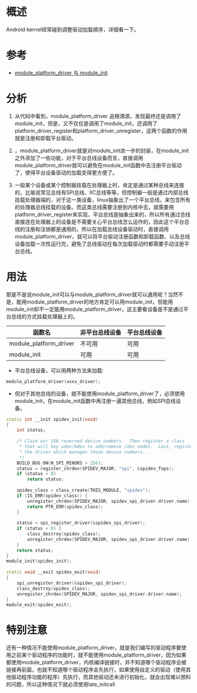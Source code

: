 # 概述

Android kernel经常碰到调整驱动加载顺序，详细看一下。

# 参考

* [module_platform_driver 与 module_init](https://blog.csdn.net/m0_37765662/article/details/106490792)

# 分析

1. 从代码中看到，module_platform_driver 追根溯源，发现最终还是调用了module_init，但是，又不仅仅是调用了module_init，还调用了platform_driver_register和platform_driver_unregister，这两个函数的作用就是注册和卸载平台驱动。

2. ，module_platform_driver就是对module_init进一步的封装，在module_init之外添加了一些功能，对于平台总线设备而言，直接调用module_platform_driver就可以避免在module_init函数中去注册平台驱动了，使得平台设备驱动的加载变得更方便了。

3. 一般某个设备或某个控制器挂载在处理器上时，肯定是通过某种总线来连接的，比喻说常见总线有SPI总线、IIC总线等等，但控制器一般是通过内部总线挂载处理器端的，对于这一类设备，linux抽象出了一个平台总线，来包含所有的处理器总线挂载的设备。而这类总线需要注册到内核中去，就需要用platform_driver_register来实现，平台总线是抽象出来的，所以所有通过总线直接连在处理器上的设备是不需要关心平台总线怎么运作的，因此这个平台总线的注册和注销都是通用的，所以在加载总线设备驱动时，直接调用module_platform_driver，就可以将平台驱动注册函数和卸载函数、以及总线设备加载一次性运行完，避免了总线驱动在每次加载驱动时都需要手动注册平台总线。

# 用法

那是不是说module_init可以与module_platform_driver就可以通用呢？当然不是，能用module_platform_driver的地方肯定可以用module_init，但能用module_init却不一定能用module_platform_driver，这主要看设备是不是通过平台总线的方式挂载处理器上的。


函数名	|非平台总线设备|平台总线设备
---|---|---
module_platform_driver	|不可用	|可用
module_init|	可用	|可用

* 平台总线设备，可以用两种方法来加载:
```C++
module_platform_driver(xxxx_driver);
```

* 但对于其他总线的设备，就不能使用module_platform_driver了，必须使用module_init，在module_init函数中再注册一遍其他总线，例如SPI总线设备。
```C++
static int __init spidev_init(void)
{
	int status;
 
	/* Claim our 256 reserved device numbers.  Then register a class
	 * that will key udev/mdev to add/remove /dev nodes.  Last, register
	 * the driver which manages those device numbers.
	 */
	BUILD_BUG_ON(N_SPI_MINORS > 256);
	status = register_chrdev(SPIDEV_MAJOR, "spi", &spidev_fops);
	if (status < 0)
		return status;
 
	spidev_class = class_create(THIS_MODULE, "spidev");
	if (IS_ERR(spidev_class)) {
		unregister_chrdev(SPIDEV_MAJOR, spidev_spi_driver.driver.name);
		return PTR_ERR(spidev_class);
	}
 
	status = spi_register_driver(&spidev_spi_driver);
	if (status < 0) {
		class_destroy(spidev_class);
		unregister_chrdev(SPIDEV_MAJOR, spidev_spi_driver.driver.name);
	}
	return status;
}
module_init(spidev_init);
 
static void __exit spidev_exit(void)
{
	spi_unregister_driver(&spidev_spi_driver);
	class_destroy(spidev_class);
	unregister_chrdev(SPIDEV_MAJOR, spidev_spi_driver.driver.name);
}
module_exit(spidev_exit);
```

# 特别注意

还有一种情况不能使用module_platform_driver，就是我们编写的驱动程序要使用之前某个驱动程序的功能时，就不能使用module_platform_driver，因为如果都使用module_platform_driver，内核编译链接时，并不知道哪个驱动程序会被链接再前面，也就不知道哪个驱动程序会先执行，如果使用自定义的驱动（使用其他驱动程序功能的程序）先执行，而其他驱动还未进行初始化，就会出现难以预料的问题，所以这种情况下就必须使用late_initcall